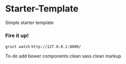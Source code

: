 Starter-Template
=============

Simple starter template

### Fire it up!

`grunt watch`
`http://127.0.0.1:8000/`


To-do
add bower components
clean sass
clean markup

